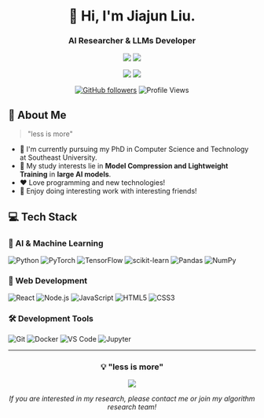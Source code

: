 <div align="center">

# 🌟 Hi, I'm Jiajun Liu.
### AI Researcher & LLMs Developer

![](https://img.shields.io/badge/Focus-Artificial_General_Intelligence-BE2EDD)
![](https://img.shields.io/badge/Role-AI_Product_Manager-20B2AA)

<p>
<!--   <a href="https://x.com/zjrwtx"><img src="https://img.shields.io/badge/Twitter-ffffff?style=for-the-badge&logo=twitter&logoColor=black"/></a> -->
  <a href="mailto:jiajliu@seu.edu.cn"><img src="https://img.shields.io/badge/Email-ffffff?style=for-the-badge&logo=gmail&logoColor=black"/></a>
  <a href="https://github.com/ljj-007"><img src="https://img.shields.io/badge/GitHub-ffffff?style=for-the-badge&logo=github&logoColor=black"/></a>
</p>






[![GitHub followers](https://img.shields.io/github/followers/ljj-007?style=social)](https://github.com/ljj-007)
![Profile Views](https://komarev.com/ghpvc/?username=ljj-007&color=blueviolet)

</div>

## 🎯 About Me 

> "less is more"

- 🔭 I'm currently pursuing my PhD in Computer Science and Technology at Southeast University. 
- 🌱 My study interests lie in **Model Compression and Lightweight Training** in **large AI models**.
- ❤️ Love programming and new technologies!
- 👯 Enjoy doing interesting work with interesting friends! 



## 💻 Tech Stack

### 🤖 AI & Machine Learning
![Python](https://img.shields.io/badge/Python-3776AB?style=for-the-badge&logo=python&logoColor=white)
![PyTorch](https://img.shields.io/badge/PyTorch-EE4C2C?style=for-the-badge&logo=pytorch&logoColor=white)
![TensorFlow](https://img.shields.io/badge/TensorFlow-FF6F00?style=for-the-badge&logo=tensorflow&logoColor=white)
![scikit-learn](https://img.shields.io/badge/scikit--learn-F7931E?style=for-the-badge&logo=scikit-learn&logoColor=white)
![Pandas](https://img.shields.io/badge/Pandas-150458?style=for-the-badge&logo=pandas&logoColor=white)
![NumPy](https://img.shields.io/badge/NumPy-013243?style=for-the-badge&logo=numpy&logoColor=white)

### 🎨 Web Development
![React](https://img.shields.io/badge/React-20232A?style=for-the-badge&logo=react&logoColor=61DAFB)
![Node.js](https://img.shields.io/badge/Node.js-339933?style=for-the-badge&logo=nodedotjs&logoColor=white)
![JavaScript](https://img.shields.io/badge/JavaScript-F7DF1E?style=for-the-badge&logo=javascript&logoColor=black)
![HTML5](https://img.shields.io/badge/HTML5-E34F26?style=for-the-badge&logo=html5&logoColor=white)
![CSS3](https://img.shields.io/badge/CSS3-1572B6?style=for-the-badge&logo=css3&logoColor=white)

### 🛠️ Development Tools
![Git](https://img.shields.io/badge/Git-F05032?style=for-the-badge&logo=git&logoColor=white)
![Docker](https://img.shields.io/badge/Docker-2496ED?style=for-the-badge&logo=docker&logoColor=white)
![VS Code](https://img.shields.io/badge/VS_Code-007ACC?style=for-the-badge&logo=visual-studio-code&logoColor=white)
![Jupyter](https://img.shields.io/badge/Jupyter-F37626?style=for-the-badge&logo=jupyter&logoColor=white)


<!--
## 📊 GitHub 统计 | Statistics

<div align="center">
  <img height="180em" src="https://github-readme-stats.vercel.app/api?username=ljj-007&show_icons=true&theme=radical&include_all_commits=true&count_private=true"/>
  <img height="180em" src="https://github-readme-stats.vercel.app/api/top-langs/?username=ljj-007&layout=compact&langs_count=8&theme=radical"/>
</div>
-->



<!--
## 📈 贡献时间线 | Contribution Timeline
![](https://github-readme-activity-graph.vercel.app/graph?username=ljj-007&theme=dracula)
-->

---

<div align="center">

### 💡 "less is more"

<img src="https://quotes-github-readme.vercel.app/api?type=horizontal&theme=radical" />

*If you are interested in my research, please contact me or join my algorithm research team!*

</div>




<!--
### Hi there 👋
- 🔭 I'm currently pursuing my PhD in Computer Science and Technology at Southeast University. 
- 🌱 My study interests lie in **Model Compression and Lightweight Training** in **large AI models**.
- ❤️ Love programming and new technologies!
- 👯 Enjoy doing interesting work with interesting friends! 
-->




<!--
**ljj-007/ljj-007** is a ✨ _special_ ✨ repository because its `README.md` (this file) appears on your GitHub profile.

Here are some ideas to get you started:

- 🔭 I’m currently working on ...
- 🌱 I’m currently learning ...
- 👯 I’m looking to collaborate on ...
- 🤔 I’m looking for help with ...
- 💬 Ask me about ...
- 📫 How to reach me: ...
- 😄 Pronouns: ...
- ⚡ Fun fact: ...
-->


<!--
### My main works 😄
- [IJCAI 2024] **Fast and Continual Knowledge Graph Embedding via Incremental LoRA.** [[paper](https://arxiv.org/pdf/2407.05705)] [[code](https://github.com/seukgcode/FastKGE)]
- [AAAI 2024, Oral] **Towards Continual Knowledge Graph Embedding via Incremental Distillation.** [[paper](https://ojs.aaai.org/index.php/AAAI/article/view/28722)] [[code](https://github.com/seukgcode/IncDE)]
- [AAAI 2023] **IterDE: An Iterative Knowledge Distillation Framework for Knowledge Graph Embeddings.** [[paper](https://ojs.aaai.org/index.php/AAAI/article/view/25570)] [[code](https://github.com/seukgcode/IterDE)]

### My contributed works 😄
- [IJCAI 2024] **Incorporating Schema-Aware Description into Document-Level Event Extraction.** [[code](https://github.com/TheoryRhapsody/SEELE)]
- [AAAI 2024] **OntoFact: Unveiling Fantastic Fact-Skeleton of LLMs via Ontology-Driven Reinforcement Learning.** [[paper](https://ojs.aaai.org/index.php/AAAI/article/view/29859)] [[code](https://github.com/seukgcode/OntoFact)]
-->


<!--
[![Top Langs](https://github-readme-stats.vercel.app/api/top-langs/?username=ljj-007&layout=compact)](https://github.com/anuraghazra/github-readme-stats)
-->
